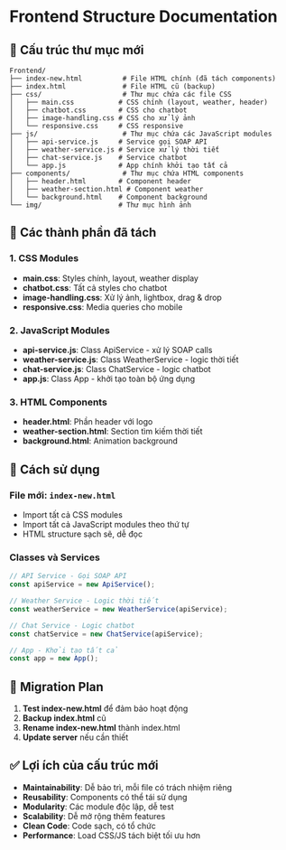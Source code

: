 # Frontend Structure Documentation

## 📁 Cấu trúc thư mục mới

```
Frontend/
├── index-new.html          # File HTML chính (đã tách components)
├── index.html              # File HTML cũ (backup)
├── css/                    # Thư mục chứa các file CSS
│   ├── main.css           # CSS chính (layout, weather, header)
│   ├── chatbot.css        # CSS cho chatbot
│   ├── image-handling.css # CSS cho xử lý ảnh
│   └── responsive.css     # CSS responsive
├── js/                     # Thư mục chứa các JavaScript modules
│   ├── api-service.js     # Service gọi SOAP API
│   ├── weather-service.js # Service xử lý thời tiết
│   ├── chat-service.js    # Service chatbot
│   └── app.js             # App chính khởi tạo tất cả
├── components/             # Thư mục chứa HTML components
│   ├── header.html        # Component header
│   ├── weather-section.html # Component weather
│   └── background.html    # Component background
└── img/                   # Thư mục hình ảnh
```

## 🔧 Các thành phần đã tách

### 1. **CSS Modules**
- **main.css**: Styles chính, layout, weather display
- **chatbot.css**: Tất cả styles cho chatbot
- **image-handling.css**: Xử lý ảnh, lightbox, drag & drop
- **responsive.css**: Media queries cho mobile

### 2. **JavaScript Modules**
- **api-service.js**: Class ApiService - xử lý SOAP calls
- **weather-service.js**: Class WeatherService - logic thời tiết
- **chat-service.js**: Class ChatService - logic chatbot
- **app.js**: Class App - khởi tạo toàn bộ ứng dụng

### 3. **HTML Components**
- **header.html**: Phần header với logo
- **weather-section.html**: Section tìm kiếm thời tiết
- **background.html**: Animation background

## 🚀 Cách sử dụng

### File mới: `index-new.html`
- Import tất cả CSS modules
- Import tất cả JavaScript modules theo thứ tự
- HTML structure sạch sẽ, dễ đọc

### Classes và Services
```javascript
// API Service - Gọi SOAP API
const apiService = new ApiService();

// Weather Service - Logic thời tiết
const weatherService = new WeatherService(apiService);

// Chat Service - Logic chatbot
const chatService = new ChatService(apiService);

// App - Khởi tạo tất cả
const app = new App();
```

## 🔄 Migration Plan

1. **Test index-new.html** để đảm bảo hoạt động
2. **Backup index.html** cũ
3. **Rename index-new.html** thành index.html
4. **Update server** nếu cần thiết

## ✅ Lợi ích của cấu trúc mới

- **Maintainability**: Dễ bảo trì, mỗi file có trách nhiệm riêng
- **Reusability**: Components có thể tái sử dụng
- **Modularity**: Các module độc lập, dễ test
- **Scalability**: Dễ mở rộng thêm features
- **Clean Code**: Code sạch, có tổ chức
- **Performance**: Load CSS/JS tách biệt tối ưu hơn